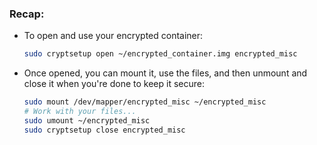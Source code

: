 ### Recap:

- To open and use your encrypted container:
  ```bash
  sudo cryptsetup open ~/encrypted_container.img encrypted_misc
  ```
- Once opened, you can mount it, use the files, and then unmount and close it when you're done to keep it secure:
  ```bash
  sudo mount /dev/mapper/encrypted_misc ~/encrypted_misc
  # Work with your files...
  sudo umount ~/encrypted_misc
  sudo cryptsetup close encrypted_misc
  ```
